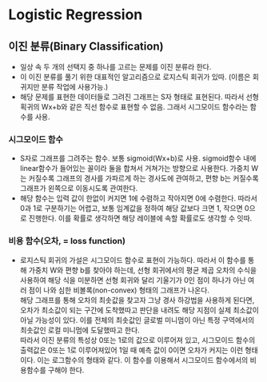 # Logistic Regression

## 이진 분류(Binary Classification)
- 일상 속 두 개의 선택지 중 하나를 고르는 문제를 이진 분류라 한다.
- 이 이진 분류를 풀기 위한 대표적인 알고리즘으로 로지스틱 회귀가 있따. (이름은 회귀지만 분류 작업에 사용가능.)
- 해당 문제를 표현한 데이터들로 그려진 그래프는 S자 형태로 표현된다. 따라서 선형 획귀의 Wx+b와 같은 직선 함수로 표현할 수 없음. 그래서 시그모이드 함수라는 함수를 사용.

### 시그모이드 함수
- S자로 그래프를 그려주는 함수. 보통 sigmoid(Wx+b)로 사용. sigmoid함수 내에 linear함수가 들어있는 꼴이라 둘을 합쳐서 거쳐가는 방향으로 사용한다. 가중치 W는 커질수록 그래프의 경사를 가파르게 하는 경사도에 관여하고, 편향 b는 커질수록 그래프가 왼쪽으로 이동시도록 관여한다. 
- 해당 함수는 입력 값이 한없이 커지면 1에 수렴하고 작아지면 0에 수렴한다. 따라서 0과 1로 구분하기는 어렵고, 보통 임계값을 정하여 해당 값보다 크면 1, 작으면 0으로 진행한다. 이를 확률로 생각하면 해당 레이블에 속할 확률로도 생각할 수 잇따.

### 비용 함수(오차, = loss function)
- 로지스틱 회귀의 가설은 시그모이드 함수로 표현이 가능하다. 따라서 이 함수를 통해 가중치 W와 편향 b를 찾아야 하는데, 선형 회귀에서의 평균 제곱 오차의 수식을 사용하여 해당 식을 미분하면 선형 회귀와 달리 기울기가 0인 점이 하나가 아닌 여러 점이 나와 심한 비볼록(non-convex) 형태의 그래프가 나온다.
<br/> 해당 그래프를 통해 오차의 최솟값을 찾고자 그냥 경사 하강법을 사용하게 된다면, 오차가 최소값이 되는 구간에 도착했따고 판단을 내려도 해당 지점이 실제 최소값이 아닐 가능성이 있다. 이를 전체의 최솟값인 글로벌 미니멈이 아닌 특정 구역에서의 최솟값인 로컬 미니멈에 도달했따고 한다.
<br/> 따라서 이진 분류의 특성상 0또는 1로의 값으로 이루어져 있고, 시그모이드 함수의 출력값은 0또는 1로 이루어져있어 1일 때 예측 값이 0이면 오차가 커지는 이런 형태이다. 이는 로그함수의 형태와 같다. 이 함수를 이용해서 시그모이드 함수에서의 비용함수를 구해야 한다.